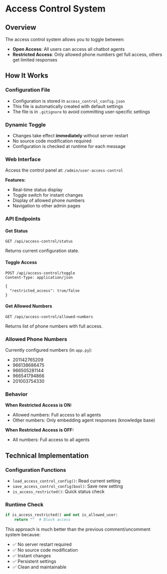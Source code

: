 # Access Control System

## Overview
The access control system allows you to toggle between:
- **Open Access**: All users can access all chatbot agents
- **Restricted Access**: Only allowed phone numbers get full access, others get limited responses

## How It Works

### Configuration File
- Configuration is stored in `access_control_config.json`
- This file is automatically created with default settings
- The file is in `.gitignore` to avoid committing user-specific settings

### Dynamic Toggle
- Changes take effect **immediately** without server restart
- No source code modification required
- Configuration is checked at runtime for each message

### Web Interface
Access the control panel at: `/admin/user-access-control`

**Features:**
- Real-time status display
- Toggle switch for instant changes
- Display of allowed phone numbers
- Navigation to other admin pages

### API Endpoints

#### Get Status
```
GET /api/access-control/status
```
Returns current configuration state.

#### Toggle Access
```
POST /api/access-control/toggle
Content-Type: application/json

{
  "restricted_access": true/false
}
```

#### Get Allowed Numbers
```
GET /api/access-control/allowed-numbers
```
Returns list of phone numbers with full access.

### Allowed Phone Numbers
Currently configured numbers (in `app.py`):
- 201142765209
- 966138686475  
- 966505281144
- 966541794866
- 201003754330

### Behavior

**When Restricted Access is ON:**
- Allowed numbers: Full access to all agents
- Other numbers: Only embedding agent responses (knowledge base)

**When Restricted Access is OFF:**
- All numbers: Full access to all agents

## Technical Implementation

### Configuration Functions
- `load_access_control_config()`: Read current setting
- `save_access_control_config(bool)`: Save new setting  
- `is_access_restricted()`: Quick status check

### Runtime Check
```python
if is_access_restricted() and not is_allowed_user:
    return ""  # Block access
```

This approach is much better than the previous comment/uncomment system because:
- ✅ No server restart required
- ✅ No source code modification
- ✅ Instant changes
- ✅ Persistent settings
- ✅ Clean and maintainable
